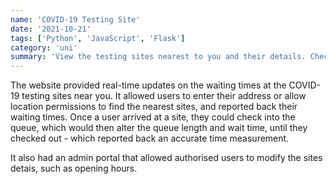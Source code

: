 ```yaml
---
name: 'COVID-19 Testing Site'
date: '2021-10-21'
tags: ['Python', 'JavaScript', 'Flask']
category: 'uni'
summary: 'View the testing sites nearest to you and their details. Check into the queue using QR code scanning'
---
```


The website provided real-time updates on the waiting times at the COVID-19 testing sites near you. It allowed users to enter their address or allow location permissions to find the nearest sites, and reported back their waiting times. Once a user arrived at a site, they could check into the queue, which would then alter the queue length and wait time, until they checked out - which reported back an accurate time measurement.

It also had an admin portal that allowed authorised users to modify the sites detais, such as opening hours.
